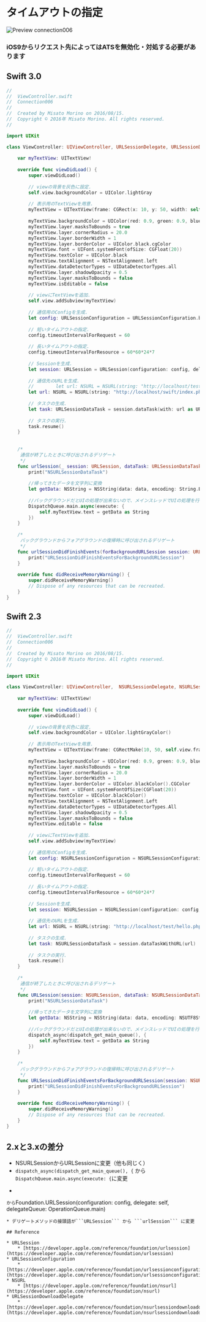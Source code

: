 # タイムアウトの指定

![Preview connection006](./img/Connection006.png)

### iOS9からリクエスト先によってはATSを無効化・対処する必要があります

## Swift 3.0

```swift
//
//  ViewController.swift
//  Connection006
//
//  Created by Misato Morino on 2016/08/15.
//  Copyright © 2016年 Misato Morino. All rights reserved.
//

import UIKit

class ViewController: UIViewController, URLSessionDelegate, URLSessionDataDelegate{
    
    var myTextView: UITextView!
    
    override func viewDidLoad() {
        super.viewDidLoad()
        
        // viewの背景を灰色に設定.
        self.view.backgroundColor = UIColor.lightGray
        
        // 表示用のTextViewを用意.
        myTextView = UITextView(frame: CGRect(x: 10, y: 50, width: self.view.frame.width - 20, height: 500))
        
        myTextView.backgroundColor = UIColor(red: 0.9, green: 0.9, blue: 1, alpha: 1.0)
        myTextView.layer.masksToBounds = true
        myTextView.layer.cornerRadius = 20.0
        myTextView.layer.borderWidth = 1
        myTextView.layer.borderColor = UIColor.black.cgColor
        myTextView.font = UIFont.systemFont(ofSize: CGFloat(20))
        myTextView.textColor = UIColor.black
        myTextView.textAlignment = NSTextAlignment.left
        myTextView.dataDetectorTypes = UIDataDetectorTypes.all
        myTextView.layer.shadowOpacity = 0.5
        myTextView.layer.masksToBounds = false
        myTextView.isEditable = false
        
        // viewにTextViewを追加.
        self.view.addSubview(myTextView)
        
        // 通信用のConfigを生成.
        let config: URLSessionConfiguration = URLSessionConfiguration.background(withIdentifier: "backgroundTask")
        
        // 短いタイムアウトの指定.
        config.timeoutIntervalForRequest = 60
        
        // 長いタイムアウトの指定.
        config.timeoutIntervalForResource = 60*60*24*7
        
        // Sessionを生成.
        let session: URLSession = URLSession(configuration: config, delegate: self, delegateQueue: nil)
        
        // 通信先のURLを生成.
        //        let url: NSURL = NSURL(string: "http://localhost/test/hello.php")!
        let url: NSURL = NSURL(string: "http://localhost/swift/index.php")!
        
        // タスクの生成.
        let task: URLSessionDataTask = session.dataTask(with: url as URL)
        
        // タスクの実行.
        task.resume()
    }
    
    
    /*
     通信が終了したときに呼び出されるデリゲート
     */
    func urlSession(_ session: URLSession, dataTask: URLSessionDataTask, didReceive data: Data) {
        print("NSURLSessionDataTask")
        
        //帰ってきたデータを文字列に変換
        let getData: NSString = NSString(data: data, encoding: String.Encoding.utf8.rawValue)!
        
        //バックグラウンドだとUIの処理が出来ないので、メインスレッドでUIの処理を行わせる
        DispatchQueue.main.async(execute: {
            self.myTextView.text = getData as String
        })
    }
    
    /*
     バックグラウンドからフォアグラウンドの復帰時に呼び出されるデリゲート
     */
    func urlSessionDidFinishEvents(forBackgroundURLSession session: URLSession) {
        print("URLSessionDidFinishEventsForBackgroundURLSession")
    }
    
    override func didReceiveMemoryWarning() {
        super.didReceiveMemoryWarning()
        // Dispose of any resources that can be recreated.
    }
}
```

## Swift 2.3

```swift
//
//  ViewController.swift
//  Connection006
//
//  Created by Misato Morino on 2016/08/15.
//  Copyright © 2016年 Misato Morino. All rights reserved.
//

import UIKit

class ViewController: UIViewController,  NSURLSessionDelegate, NSURLSessionDataDelegate{
    
    var myTextView: UITextView!
    
    override func viewDidLoad() {
        super.viewDidLoad()
        
        // viewの背景を灰色に設定.
        self.view.backgroundColor = UIColor.lightGrayColor()
        
        // 表示用のTextViewを用意.
        myTextView = UITextView(frame: CGRectMake(10, 50, self.view.frame.width - 20, 500))
        
        myTextView.backgroundColor = UIColor(red: 0.9, green: 0.9, blue: 1, alpha: 1.0)
        myTextView.layer.masksToBounds = true
        myTextView.layer.cornerRadius = 20.0
        myTextView.layer.borderWidth = 1
        myTextView.layer.borderColor = UIColor.blackColor().CGColor
        myTextView.font = UIFont.systemFontOfSize(CGFloat(20))
        myTextView.textColor = UIColor.blackColor()
        myTextView.textAlignment = NSTextAlignment.Left
        myTextView.dataDetectorTypes = UIDataDetectorTypes.All
        myTextView.layer.shadowOpacity = 0.5
        myTextView.layer.masksToBounds = false
        myTextView.editable = false
        
        // viewにTextViewを追加.
        self.view.addSubview(myTextView)
        
        // 通信用のConfigを生成.
        let config: NSURLSessionConfiguration = NSURLSessionConfiguration.backgroundSessionConfigurationWithIdentifier("backgroundTask")
        
        // 短いタイムアウトの指定.
        config.timeoutIntervalForRequest = 60
        
        // 長いタイムアウトの指定.
        config.timeoutIntervalForResource = 60*60*24*7
        
        // Sessionを生成.
        let session: NSURLSession = NSURLSession(configuration: config, delegate: self, delegateQueue: nil)
        
        // 通信先のURLを生成.
        let url: NSURL = NSURL(string: "http://localhost/test/hello.php")!
        
        // タスクの生成.
        let task: NSURLSessionDataTask = session.dataTaskWithURL(url)
        
        // タスクの実行.
        task.resume()
    }
    
    /*
     通信が終了したときに呼び出されるデリゲート
     */
    func URLSession(session: NSURLSession, dataTask: NSURLSessionDataTask, didReceiveData data: NSData) {
        print("NSURLSessionDataTask")
        
        //帰ってきたデータを文字列に変換
        let getData: NSString = NSString(data: data, encoding: NSUTF8StringEncoding)!
        
        //バックグラウンドだとUIの処理が出来ないので、メインスレッドでUIの処理を行わせる
        dispatch_async(dispatch_get_main_queue(), {
            self.myTextView.text = getData as String
        })
    }
    
    /*
     バックグラウンドからフォアグラウンドの復帰時に呼び出されるデリゲート
     */
    func URLSessionDidFinishEventsForBackgroundURLSession(session: NSURLSession) {
        print("URLSessionDidFinishEventsForBackgroundURLSession")
    }
    
    override func didReceiveMemoryWarning() {
        super.didReceiveMemoryWarning()
        // Dispose of any resources that can be recreated.
    }
} 
```

## 2.xと3.xの差分

* NSURLSessionからURLSessionに変更（他も同じく）
* ```dispatch_async(dispatch_get_main_queue(), {``` から```DispatchQueue.main.async(execute: {```に変更
* ```NSURLSession(configuration: config, delegate: self, delegateQueue: NSOperationQueue.mainQueue())
``` から ```Foundation.URLSession(configuration: config, delegate: self, delegateQueue: OperationQueue.main)
```に変更
* デリゲートメソッドの接頭語が```URLSession``` から ```urlSession``` に変更

## Reference

* URLSession
	* [https://developer.apple.com/reference/foundation/urlsession](https://developer.apple.com/reference/foundation/urlsession)
* URLSessionConfiguration
    * [https://developer.apple.com/reference/foundation/urlsessionconfiguration](https://developer.apple.com/reference/foundation/urlsessionconfiguration)
* NSURL
    * [https://developer.apple.com/reference/foundation/nsurl](https://developer.apple.com/reference/foundation/nsurl)
* URLSessionDownloadDelegate
    * [https://developer.apple.com/reference/foundation/nsurlsessiondownloaddelegate](https://developer.apple.com/reference/foundation/nsurlsessiondownloaddelegate)
